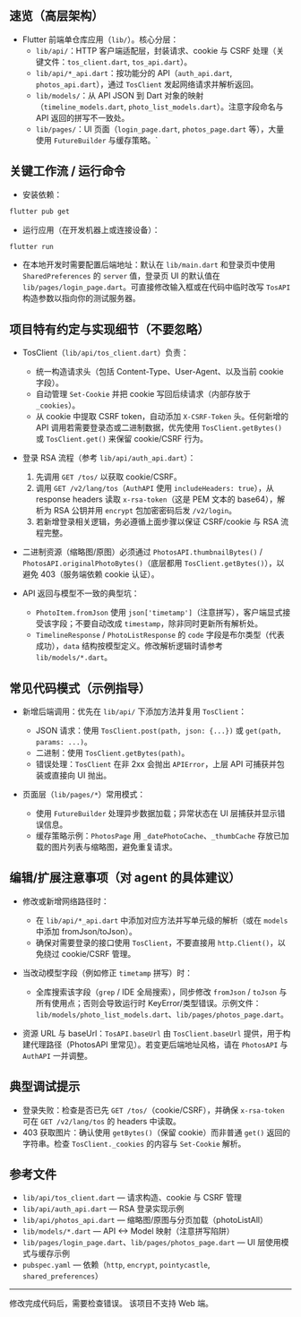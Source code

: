 ## 速览（高层架构）

- Flutter 前端单仓库应用（`lib/`）。核心分层：
  - `lib/api/`：HTTP 客户端适配层，封装请求、cookie 与 CSRF 处理（关键文件：`tos_client.dart`, `tos_api.dart`）。
  - `lib/api/*_api.dart`：按功能分的 API（`auth_api.dart`, `photos_api.dart`），通过 `TosClient` 发起网络请求并解析返回。
  - `lib/models/`：从 API JSON 到 Dart 对象的映射（`timeline_models.dart`, `photo_list_models.dart`）。注意字段命名与 API 返回的拼写不一致处。
  - `lib/pages/`：UI 页面（`login_page.dart`, `photos_page.dart` 等），大量使用 `FutureBuilder` 与缓存策略。`

## 关键工作流 / 运行命令

- 安装依赖：
```bash
flutter pub get
```
- 运行应用（在开发机器上或连接设备）：
```bash
flutter run
```
- 在本地开发时需要配置后端地址：默认在 `lib/main.dart` 和登录页中使用 `SharedPreferences` 的 `server` 值，登录页 UI 的默认值在 `lib/pages/login_page.dart`。可直接修改输入框或在代码中临时改写 `TosAPI` 构造参数以指向你的测试服务器。

## 项目特有约定与实现细节（不要忽略）

- TosClient（`lib/api/tos_client.dart`）负责：
  - 统一构造请求头（包括 Content-Type、User-Agent、以及当前 cookie 字段）。
  - 自动管理 `Set-Cookie` 并把 cookie 写回后续请求（内部存放于 `_cookies`）。
  - 从 cookie 中提取 CSRF token，自动添加 `X-CSRF-Token` 头。任何新增的 API 调用若需要登录态或二进制数据，优先使用 `TosClient.getBytes()` 或 `TosClient.get()` 来保留 cookie/CSRF 行为。

- 登录 RSA 流程（参考 `lib/api/auth_api.dart`）：
  1. 先调用 `GET /tos/` 以获取 cookie/CSRF。  
  2. 调用 `GET /v2/lang/tos`（`AuthAPI` 使用 `includeHeaders: true`），从 response headers 读取 `x-rsa-token`（这是 PEM 文本的 base64），解析为 RSA 公钥并用 `encrypt` 包加密密码后发 `/v2/login`。  
  3. 若新增登录相关逻辑，务必遵循上面步骤以保证 CSRF/cookie 与 RSA 流程完整。

- 二进制资源（缩略图/原图）必须通过 `PhotosAPI.thumbnailBytes()` / `PhotosAPI.originalPhotoBytes()`（底层都用 `TosClient.getBytes()`），以避免 403（服务端依赖 cookie 认证）。

- API 返回与模型不一致的典型坑：
  - `PhotoItem.fromJson` 使用 `json['timetamp']`（注意拼写），客户端显式接受该字段；不要自动改成 `timestamp`，除非同时更新所有解析处。  
  - `TimelineResponse` / `PhotoListResponse` 的 `code` 字段是布尔类型（代表成功），`data` 结构按模型定义。修改解析逻辑时请参考 `lib/models/*.dart`。

## 常见代码模式（示例指导）

- 新增后端调用：优先在 `lib/api/` 下添加方法并复用 `TosClient`：
  - JSON 请求：使用 `TosClient.post(path, json: {...})` 或 `get(path, params: ...)`。
  - 二进制：使用 `TosClient.getBytes(path)`。
  - 错误处理：`TosClient` 在非 2xx 会抛出 `APIError`，上层 API 可捕获并包装或直接向 UI 抛出。

- 页面层（`lib/pages/*`）常用模式：
  - 使用 `FutureBuilder` 处理异步数据加载；异常状态在 UI 层捕获并显示错误信息。
  - 缓存策略示例：`PhotosPage` 用 `_datePhotoCache`、`_thumbCache` 存放已加载的图片列表与缩略图，避免重复请求。

## 编辑/扩展注意事项（对 agent 的具体建议）

- 修改或新增网络路径时：
  - 在 `lib/api/*_api.dart` 中添加对应方法并写单元级的解析（或在 `models` 中添加 fromJson/toJson）。
  - 确保对需要登录的接口使用 `TosClient`，不要直接用 `http.Client()`，以免绕过 cookie/CSRF 管理。 

- 当改动模型字段（例如修正 `timetamp` 拼写）时：
  - 全库搜索该字段（`grep` / IDE 全局搜索），同步修改 `fromJson` / `toJson` 与所有使用点；否则会导致运行时 KeyError/类型错误。示例文件：`lib/models/photo_list_models.dart`、`lib/pages/photos_page.dart`。

- 资源 URL 与 baseUrl：`TosAPI.baseUrl` 由 `TosClient.baseUrl` 提供，用于构建代理路径（PhotosAPI 里常见）。若变更后端地址风格，请在 `PhotosAPI` 与 `AuthAPI` 一并调整。

## 典型调试提示

- 登录失败：检查是否已先 `GET /tos/`（cookie/CSRF），并确保 `x-rsa-token` 可在 `GET /v2/lang/tos` 的 headers 中读取。
- 403 获取图片：确认使用 `getBytes()`（保留 cookie）而非普通 `get()` 返回的字符串。检查 `TosClient._cookies` 的内容与 `Set-Cookie` 解析。

## 参考文件

- `lib/api/tos_client.dart` — 请求构造、cookie 与 CSRF 管理
- `lib/api/auth_api.dart` — RSA 登录实现示例
- `lib/api/photos_api.dart` — 缩略图/原图与分页加载（photoListAll）
- `lib/models/*.dart` — API <-> Model 映射（注意拼写陷阱）
- `lib/pages/login_page.dart`、`lib/pages/photos_page.dart` — UI 层使用模式与缓存示例
- `pubspec.yaml` — 依赖（`http`, `encrypt`, `pointycastle`, `shared_preferences`）

---

修改完成代码后，需要检查错误。
该项目不支持 Web 端。
